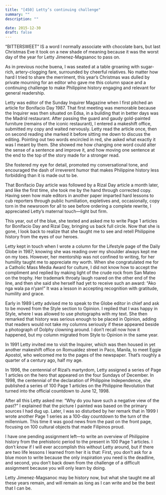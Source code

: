 ```yaml
---
title: "[450] Letty’s continuing challenge"
summary: ""
description: ""

date: 2015-12-30
draft: false
---
```


“BITTERSWEET” IS a word I normally associate with chocolate bars, but last Christmas Eve it took on a new shade of meaning because it was the worst day of the year for Letty Jimenez-Magsanoc to pass on.

As in previous noche buena, I was seated at a table groaning with sugar-rich, artery-clogging fare, surrounded by cheerful relatives. No matter how hard I tried to share the merriment, this year’s Christmas was dulled by private mourning for an editor who gave me this column space and a continuing challenge to make Philippine history engaging and relevant for general readership.

Letty was editor of the Sunday Inquirer Magazine when I first pitched an article for Bonifacio Day 1987. That first meeting was memorable because the Inquirer was then situated on Edsa, in a building that in better days was the Madrid restaurant. After passing the guard and gaudy gold-painted furniture (remains of the iconic restaurant), I entered a makeshift office, submitted my copy and waited nervously. Letty read the article once, then on second reading she marked it before sitting me down to discuss the editing. Pointing out two words encircled in red, she asked what exactly it was I meant by them. She showed me how changing one word could alter the sense of a sentence and improve it, and how moving one sentence at the end to the top of the story made for a stronger read.

She fostered my eye for detail, promoted my conversational tone, and encouraged the dash of irreverent humor that makes Philippine history less forbidding than it is made out to be.

That Bonifacio Day article was followed by a Rizal Day article a month later, and like the first time, she took me by the hand through corrected copy. Having seen how male editors in another paper imparted hard lessons to cub reporters through public humiliation, expletives and, occasionally, copy torn in the newsroom for all to see before ordering a complete rewrite, I appreciated Letty’s maternal touch—light but firm.

This year, out of the blue, she texted and asked me to write Page 1 articles for Bonifacio Day and Rizal Day, bringing us back full circle. Now that she is gone, I look back to realize that she taught me to see and retell Philippine history from the eyes of our heroes.

Letty kept in touch when I wrote a column for the Lifestyle page of the Daily Globe in 1987; knowing she was reading over my shoulder always kept me on my toes. However, her mentorship was not confined to writing, for her humility taught me to appreciate my worth. When she congratulated me for a Catholic Mass Media Award for culture, I did not know how to accept the compliment and replied by making light of the crude rock from San Mateo on the trophy. Her trademark throaty laugh roared on the other end of the line, and then she said she herself had yet to receive such an award: “Ako nga wala pa n’yan!” It was a lesson in accepting recognition with gratitude, humility and grace.

Early in 1989 Letty advised me to speak to the Globe editor in chief and ask to be moved from the Style section to Opinion. I replied that I was happy in Style, where I was allowed to use photographs with my text. She then remarked that history was serious enough to be placed in Opinion, adding that readers would not take my columns seriously if these appeared beside a photograph of Dolphy clowning around. I don’t recall now how it happened, but my column migrated from Style to Opinion in the same year.

In 1991 Letty invited me to visit the Inquirer, which was then housed in yet another makeshift office on Romualdez street in Paco, Manila, to meet Eggie Apostol, who welcomed me to the pages of the newspaper. That’s roughly a quarter of a century ago, half my age.

In 1996, the centennial of Rizal’s martyrdom, Letty assigned a series of Page 1 articles on the hero that appeared on the four Sundays of December. In 1998, the centennial of the declaration of Philippine Independence, she published a series of 100 Page 1 articles on the Philippine Revolution that turned into the official countdown to June 12, 1998.

After all this Letty asked me: “Why do you have such a negative view of the past?” I explained that the picture I painted was based on the primary sources I had dug up. Later, I was so disturbed by her remark that in 1999 I wrote another Page 1 series as a 100-day countdown to the turn of the millennium. This time it was good news from the past on the front page, focusing on 100 cultural objects that made Filipinos proud.

I have one pending assignment left—to write an overview of Philippine history from the prehistoric period to the present in 100 Page 1 articles. I don’t know if I will ever accomplish this without Letty around, but if there are two life lessons I learned from her it is that: First, you don’t ask for a blue moon to write because the only inspiration you need is the deadline, and second, you don’t back down from the challenge of a difficult assignment because you will only learn by doing.

Letty Jimenez-Magsanoc may be history now, but what she taught me all these years remain, and will remain as long as I can write and be the best that I can be.
